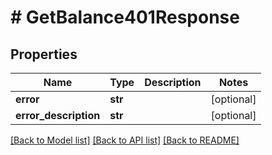 # # GetBalance401Response

## Properties

Name | Type | Description | Notes
------------ | ------------- | ------------- | -------------
**error** | **str** |  | [optional]
**error_description** | **str** |  | [optional]

[[Back to Model list]](../../README.md#models) [[Back to API list]](../../README.md#endpoints) [[Back to README]](../../README.md)
